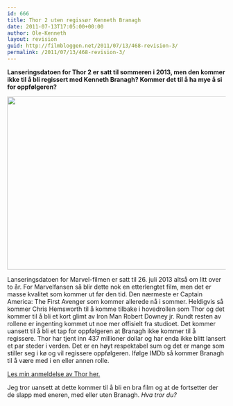 ```yaml
---
id: 666
title: Thor 2 uten regissør Kenneth Branagh
date: 2011-07-13T17:05:00+00:00
author: Ole-Kenneth
layout: revision
guid: http://filmbloggen.net/2011/07/13/468-revision-3/
permalink: /2011/07/13/468-revision-3/
---
```

**Lanseringsdatoen for Thor 2 er satt til sommeren i 2013, men den kommer ikke til å bli regissert med Kenneth Branagh? Kommer det til å ha mye å si for oppfølgeren?**

<a href="http://filmbloggen.webalive.no/2011/07/02/thor-2-uten-regissor-kenneth-branagh/manhattan-3/" rel="attachment wp-att-469"><img class="alignnone size-large wp-image-469" title="MANHATTAN" src="http://filmbloggen.webalive.no/files/2011/07/thor-1024x682.jpg" alt="" width="600" height="399" /></a>

Lanseringsdatoen for Marvel-filmen er satt til 26. juli 2013 altså om litt over to år. For Marvelfansen så blir dette nok en etterlengtet film, men det er masse kvalitet som kommer ut før den tid. Den nærmeste er Captain America: The First Avenger som kommer allerede nå i sommer. Heldigvis så kommer Chris Hemsworth til å komme tilbake i hovedrollen som Thor og det kommer til å bli et kort glimt av Iron Man Robert Downey jr. Rundt resten av rollene er ingenting kommet ut noe mer offisielt fra studioet. Det kommer uansett til å bli et tap for oppfølgeren at Branagh ikke kommer til å regissere. Thor har tjent inn 437 millioner dollar og har enda ikke blitt lansert et par steder i verden. Det er en høyt respektabel sum og det er mange som stiller seg i kø og vil regissere oppfølgeren. Ifølge IMDb så kommer Branagh til å være med i en eller annen rolle.

[Les min anmeldelse av Thor her.](http://filmbloggen.net/2011/04/29/marvel-magien-fortsetter/)

Jeg tror uansett at dette kommer til å bli en bra film og at de fortsetter der de slapp med eneren, med eller uten Branagh. _Hva tror du?_